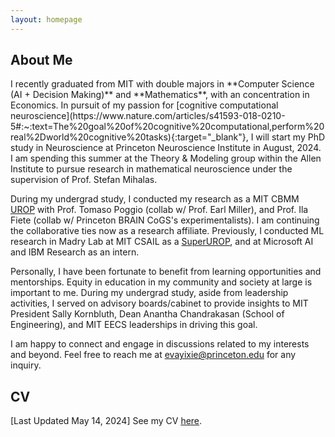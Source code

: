 ```yaml
---
layout: homepage
---
```


<h2 id="about">About Me</h2>
I recently graduated from MIT with double majors in **Computer Science (AI + Decision Making)** and **Mathematics**, with an concentration in Economics. In pursuit of my passion for [cognitive computational neuroscience](https://www.nature.com/articles/s41593-018-0210-5#:~:text=The%20goal%20of%20cognitive%20computational,perform%20real%2Dworld%20cognitive%20tasks){:target="_blank"}, I will start my PhD study in Neuroscience at Princeton Neuroscience Institute in August, 2024. I am spending this summer at the Theory & Modeling group within the Allen Institute to pursue research in mathematical neuroscience under the supervision of Prof. Stefan Mihalas.

<!-- I am interested in how population of neurons encodes information and participates in learning, memory, and other cognitive functions. Additionally, I am interested in exploring any low dimensional representations being shared across various tasks and/or organisms. I study this line of work through close collaboration with experimentalists, and keep an eye out for their potential applications in building intelligent systems or understanding neurological disorders. -->

During my undergrad study, I conducted my research as a MIT CBMM [UROP](https://cbmm.mit.edu/about/people/xie) with Prof. Tomaso Poggio (collab w/ Prof. Earl Miller), and Prof. Ila Fiete (collab w/ Princeton BRAIN CoGS's experimentalists). I am continuing the collaborative ties now as a research affiliate. Previously, I conducted ML research in Madry Lab at MIT CSAIL as a [SuperUROP](https://superurop.mit.edu/scholars/eva-yi-xie/), and at Microsoft AI and IBM Research as an intern.

Personally, I have been fortunate to benefit from learning opportunities and mentorships. Equity in education in my community and society at large is important to me. During my undergrad study, aside from leadership activities, I served on advisory boards/cabinet to provide insights to MIT President Sally Kornbluth, Dean Anantha Chandrakasan (School of Engineering), and MIT EECS leaderships in driving this goal.

I am happy to connect and engage in discussions related to my interests and beyond. Feel free to reach me at [evayixie@princeton.edu](mailto:evayixie@princeton.edu) for any inquiry. 

<!-- <h2 id="research">Research Interests</h2>
Include but not limited to:
- **Theoretical/Computational Neuroscience:** learning, memory, cognition, population coding, attractor model.
- **Machine Learning:** biologically plausible learning system, AI Alignment and safe deployment. Exploring AI regulation + policy making.
- **NeuroAI:** A combo of both displines, where the brain inspires better learning algorithm, and AI aids our understanding of the brain.

I believe good research needs both the depth and breath of knowledge and understanding. This enables meaningful associations, and thus leads to breakthroughs. So, I am always open to new things :) Before **CompNeuro** and **NeuroAI**, I did research in **Bionics**, **Nuclear Science**, and **Genomics**. -->

<h2 id="cv">CV</h2>
[Last Updated May 14, 2024] See my CV <a href="Yi_Xie_Neuro.pdf" target="_blank">here</a>.

<!-- {% include_relative _includes/misc.md %} -->